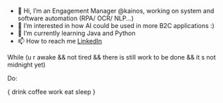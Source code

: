 - 👋 Hi, I’m an Engagement Manager @kainos, working on system and software automation (RPA/ OCR/ NLP...)
- 👀 I’m interested in how AI could be used in more B2C applications :)
- 🌱 I’m currently learning Java and Python
- 📫 How to reach me <a href="https://www.linkedin.com/in/murilo-silvestre-8b56abb6/" rel="nofollow">LinkedIn</a>


While (u r awake && not tired && there is still work to be done && it
s not midnight yet)
 
Do: 
 
{​​​​​
drink coffee
work
eat
sleep
}​​​​​


<!---
Irishglitch/Irishglitch is a ✨ special ✨ repository because its `README.md` (this file) appears on your GitHub profile.
You can click the Preview link to take a look at your changes.
--->

